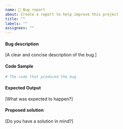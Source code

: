 ```yaml
---
name: 🚨 Bug report
about: Create a report to help improve this project
title: ""
labels: ""
assignees: ""
---
```


#### Bug description

[A clear and concise description of the bug.]

#### Code Sample

```python
# The code that produced the bug
```

#### Expected Output

[What was expected to happen?]

#### Proposed solution

[Do you have a solution in mind?]
